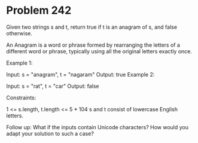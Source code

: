 # Problem 242

Given two strings s and t, return true if t is an anagram of s, and false otherwise.

An Anagram is a word or phrase formed by rearranging the letters of a different word or phrase, typically using all the original letters exactly once.

Example 1:

Input: s = "anagram", t = "nagaram"
Output: true
Example 2:

Input: s = "rat", t = "car"
Output: false

Constraints:

1 <= s.length, t.length <= 5 * 104
s and t consist of lowercase English letters.

Follow up: What if the inputs contain Unicode characters? How would you adapt your solution to such a case?
